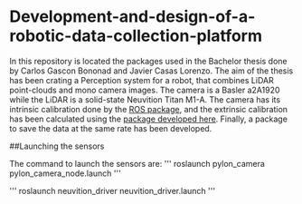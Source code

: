 # Development-and-design-of-a-robotic-data-collection-platform

In this repository is located the packages used in the Bachelor thesis done by Carlos Gascon Bononad and Javier Casas Lorenzo. The aim of the thesis has been crating a Perception system for a robot, that combines LiDAR point-clouds and mono camera images. The camera is a Basler a2A1920 while the LiDAR is a solid-state Neuvition Titan M1-A. The camera has its intrinsic calibration done by the [ROS package](http://wiki.ros.org/camera_calibration), and the extrinsic calibration has been calculated using the [package developed here](https://github.com/beltransen/velo2cam_calibration). Finally, a package to save the data at the same rate has been developed.

##Launching the sensors

The command to launch the sensors are:
'''
roslaunch pylon_camera pylon_camera_node.launch 
'''

'''
roslaunch neuvition_driver neuvition_driver.launch
'''
